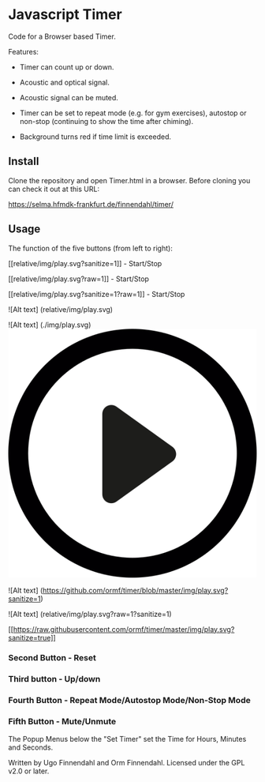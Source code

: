 # Javascript Timer

Code for a Browser based Timer.

Features:

- Timer can count up or down.

- Acoustic and optical signal.

- Acoustic signal can be muted.

- Timer can be set to repeat mode (e.g. for gym exercises), autostop
  or non-stop (continuing to show the time after chiming).

- Background turns red if time limit is exceeded.

## Install

Clone the repository and open Timer.html in a browser. Before cloning
you can check it out at this URL:

https://selma.hfmdk-frankfurt.de/finnendahl/timer/

## Usage

The function of the five buttons (from left to right):

[[relative/img/play.svg?sanitize=1]] - Start/Stop

[[relative/img/play.svg?raw=1]] - Start/Stop

[[relative/img/play.svg?sanitize=1?raw=1]] - Start/Stop

![Alt text] (relative/img/play.svg)

![Alt text] (./img/play.svg)
<img src = "./img/play.svg">

![Alt text] (https://github.com/ormf/timer/blob/master/img/play.svg?sanitize=1)

![Alt text] (relative/img/play.svg?raw=1?sanitize=1)

[[https://raw.githubusercontent.com/ormf/timer/master/img/play.svg?sanitize=true]]


### Second Button - Reset

### Third button - Up/down

### Fourth Button - Repeat Mode/Autostop Mode/Non-Stop Mode

### Fifth Button - Mute/Unmute

The Popup Menus below the "Set Timer" set the Time for Hours, Minutes
and Seconds.

Written by Ugo Finnendahl and Orm Finnendahl. Licensed under the GPL
v2.0 or later.